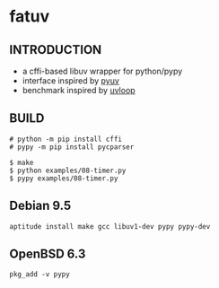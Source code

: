 # fatuv

## INTRODUCTION

* a cffi-based libuv wrapper for python/pypy
* interface inspired by [pyuv][1]
* benchmark inspired by [uvloop][2]

## BUILD

```
# python -m pip install cffi
# pypy -m pip install pycparser

$ make
$ python examples/08-timer.py
$ pypy examples/08-timer.py
```

## Debian 9.5

```
aptitude install make gcc libuv1-dev pypy pypy-dev
```

## OpenBSD 6.3

```
pkg_add -v pypy
```


[1]: https://github.com/saghul/pyuv/
[2]: https://github.com/MagicStack/uvloop

